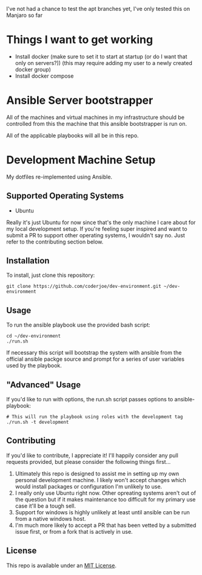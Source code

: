 I've not had a chance to test the apt branches yet, I've only tested this on Manjaro so far

# Things I want to get working
* Install docker (make sure to set it to start at startup (or do I want that only on servers?)) (this may require adding my user to a newly created docker group)
* Install docker compose


# Ansible Server bootstrapper

All of the machines and virtual machines in my infrastructure should be controlled from this the machine that this ansible bootstrapper is run on. 

All of the applicable playbooks will all be in this repo.





# Development Machine Setup



My dotfiles re-implemented using Ansible.

## Supported Operating Systems
* Ubuntu

Really it's just Ubuntu for now since that's the only machine I care about for
my local development setup. If you're feeling super inspired and want to submit
a PR to support other operating systems, I wouldn't say no. Just refer to the
contributing section below.

Installation
------------

To install, just clone this repository:

```
git clone https://github.com/coderjoe/dev-environment.git ~/dev-environment
```

Usage
-----

To run the ansible playbook use the provided bash script:

```
cd ~/dev-environment
./run.sh
```

If necessary this script will bootstrap the system with ansible from the official
ansible packge source and prompt for a series of user variables used by the
playbook.

"Advanced" Usage
----------------

If you'd like to run with options, the run.sh script passes options to ansible-playbook:

```
# This will run the playbook using roles with the development tag
./run.sh -t development
```

Contributing
------------

If you'd like to contribute, I appreciate it! I'll happily consider any pull
requests provided, but please consider the following things first...

1. Ultimately this repo is designed to assist me in setting up my own personal
   development machine. I likely won't accept changes which would install packages
	 or configuration I'm unlikely to use.
2. I really only use Ubuntu right now. Other opreating systems aren't out of the
   question but if it makes maintenance too difficult for my primary use case
	 it'll be a tough sell.
3. Support for windows is highly unlikely at least until ansible can be run from
   a native windows host.
4. I'm much more likely to accept a PR that has been vetted by a submitted issue
   first, or from a fork that is actively in use.

License
-------

This repo is available under an [MIT License](https://github.com/coderjoe/dev-environment).